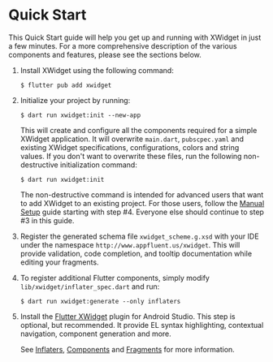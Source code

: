 # Quick Start

This Quick Start guide will help you get up and running with XWidget in just a few minutes. For a
more comprehensive description of the various components and features, please see the sections
below.

1. Install XWidget using the following command:

    ```shell
    $ flutter pub add xwidget
    ```

2. Initialize your project by running:

    ```shell
    $ dart run xwidget:init --new-app
    ```
   
   This will create and configure all the components required for a simple XWidget application.
   It will overwrite `main.dart`, `pubscpec.yaml` and existing XWidget specifications,
   configurations, colors and string values. If you don't want to overwrite these files, run the
   following non-destructive initialization command:

    ```shell
    $ dart run xwidget:init
    ```
   
   The non-destructive command is intended for advanced users that want to add XWidget to an
   existing project. For those users, follow the [Manual Setup](#manual-setup) guide starting
   with step #4. Everyone else should continue to step #3 in this guide.

3. Register the generated schema file `xwidget_scheme.g.xsd` with your IDE under the namespace
   `http://www.appfluent.us/xwidget`. This will provide validation, code completion, and tooltip
   documentation while editing your fragments.

4. To register additional Flutter components, simply modify `lib/xwidget/inflater_spec.dart`
   and run:

    ```shell
    $ dart run xwidget:generate --only inflaters
    ```

5. Install the [Flutter XWidget](https://plugins.jetbrains.com/plugin/25494-flutter-xwidget)
   plugin for Android Studio. This step is optional, but recommended. It provide EL syntax
   highlighting, contextual navigation, component generation and more.

   See [Inflaters](#inflaters), [Components](#components) and [Fragments](#fragments) for
   more information.